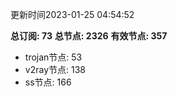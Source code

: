 更新时间2023-01-25 04:54:52

**总订阅: 73**
**总节点: 2326**
**有效节点: 357**
- trojan节点: 53
- v2ray节点: 138
- ss节点: 166
